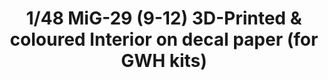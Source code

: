 ---
layout: product
title: "1/48 MiG-29 (9-12) 3D-Printed & coloured Interior on decal paper (for GWH kits)"
price: "2600" 
desc: "3D Dekal"
img_path: "/assets/img/QD48008.webp"
brand: "Quinta Studio"
available: false
special_offer: false
new: false
soon: false
cat: "010000"
subcat: "016000"
subsubcat: "0N/A"
sifra: "QD48008"
popular: false
spec: false
---